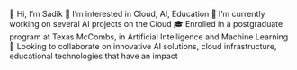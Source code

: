 👋 Hi, I’m Sadik
👀 I’m interested in Cloud, AI, Education
🌱 I’m currently working on several AI projects on the Cloud
🎓 Enrolled in a postgraduate program at Texas McCombs, in Artificial Intelligence and Machine Learning
💞️ Looking to collaborate on innovative AI solutions, cloud infrastructure, educational technologies that have an impact

<!---
sibulut-std/sibulut-std is a ✨ special ✨ repository because its `README.md` (this file) appears on your GitHub profile.
You can click the Preview link to take a look at your changes.
--->
